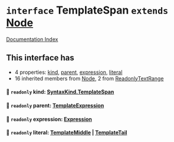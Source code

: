 # `interface` TemplateSpan `extends` [Node](../interface.Node/README.md)

[Documentation Index](../README.md)

## This interface has

- 4 properties:
[kind](#-readonly-kind-syntaxkindtemplatespan),
[parent](#-readonly-parent-templateexpression),
[expression](#-readonly-expression-expression),
[literal](#-readonly-literal-templatemiddle--templatetail)
- 16 inherited members from [Node](../interface.Node/README.md), 2 from [ReadonlyTextRange](../interface.ReadonlyTextRange/README.md)


#### 📄 `readonly` kind: [SyntaxKind.TemplateSpan](../enum.SyntaxKind/README.md#templatespan--240)



#### 📄 `readonly` parent: [TemplateExpression](../interface.TemplateExpression/README.md)



#### 📄 `readonly` expression: [Expression](../interface.Expression/README.md)



#### 📄 `readonly` literal: [TemplateMiddle](../interface.TemplateMiddle/README.md) | [TemplateTail](../interface.TemplateTail/README.md)



